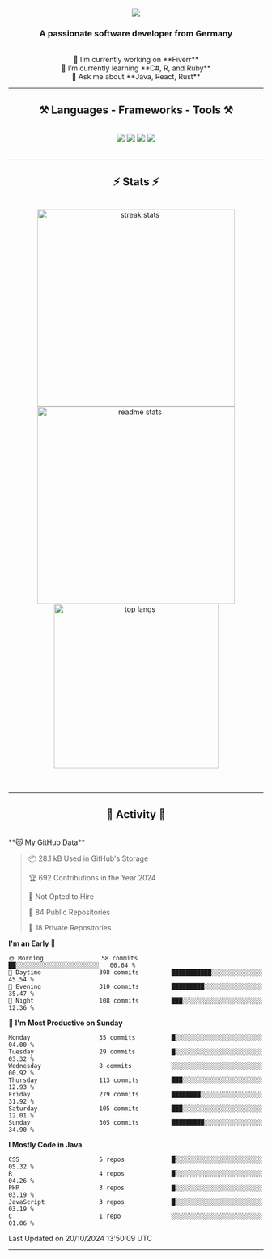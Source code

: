 <h1 align="center">
    <img src="https://readme-typing-svg.herokuapp.com/?font=Righteous&size=35&center=true&vCenter=true&width=500&height=70&duration=4000&lines=Hi+There!+👋;+I'm+Luan+S.!;" />
</h1>

<h3 align="center">A passionate software developer from Germany</h3>

<br/>

<div align="center">
    🔭 I’m currently working on **Fiverr**<br/>
    🌱 I’m currently learning **C#, R, and Ruby**<br/>
    💬 Ask me about **Java, React, Rust**<br/>
</div>

<hr/>

<h2 align="center">⚒️ Languages - Frameworks - Tools ⚒️</h2>
<br/>
<div align="center">
    <img src="https://skillicons.dev/icons?i=react,bootstrap,rust,html,css,github,figma,tailwind,git,r,php,postman" />
    <img src="https://skillicons.dev/icons?i=gradle,ruby,scala,go,postgres,redis,rabbitmq,gradle,java,nextjs,mysql,flask" />
    <img src="https://skillicons.dev/icons?i=angular,vite,vim,bun,c,discordjs,docker,flutter,sqlite,maven,nginx,npm" />
    <img src="https://skillicons.dev/icons?i=nodejs,python,javascript,typescript,kubernetes,firebase,mongodb,c" />
</div>
<br/>
<hr/>

<h2 align="center">⚡ Stats ⚡</h2>
<br/>
<div align="center">
  <img width="390" src="https://github-readme-streak-stats-salesp07.vercel.app/?user=luannndev&count_private=true&theme=react&border_radius=10" alt="streak stats"/>
  <img width="390" src="https://github-readme-stats-salesp07.vercel.app/api?username=luannndev&count_private=true&show_icons=true&theme=react&rank_icon=github&border_radius=10" alt="readme stats" />
  <br/>
  <img width="325" align="center" src="https://github-readme-stats-salesp07.vercel.app/api/top-langs/?username=luannndev&hide=HTML&langs_count=8&layout=compact&theme=react&border_radius=10&size_weight=0.5&count_weight=0.5&exclude_repo=github-readme-stats" alt="top langs" />
</div>
<br/><br/>

<hr/>

<h2 align="center">🐍 Activity 🐍</h2>
<br/>
<!--START_SECTION:waka-->
**🐱 My GitHub Data** 

> 📦 28.1 kB Used in GitHub's Storage 
 > 
> 🏆 692 Contributions in the Year 2024
 > 
> 🚫 Not Opted to Hire
 > 
> 📜 84 Public Repositories 
 > 
> 🔑 18 Private Repositories 
 > 
**I'm an Early 🐤** 

```text
🌞 Morning                58 commits          ██░░░░░░░░░░░░░░░░░░░░░░░   06.64 % 
🌆 Daytime                398 commits         ███████████░░░░░░░░░░░░░░   45.54 % 
🌃 Evening                310 commits         █████████░░░░░░░░░░░░░░░░   35.47 % 
🌙 Night                  108 commits         ███░░░░░░░░░░░░░░░░░░░░░░   12.36 % 
```
📅 **I'm Most Productive on Sunday** 

```text
Monday                   35 commits          █░░░░░░░░░░░░░░░░░░░░░░░░   04.00 % 
Tuesday                  29 commits          █░░░░░░░░░░░░░░░░░░░░░░░░   03.32 % 
Wednesday                8 commits           ░░░░░░░░░░░░░░░░░░░░░░░░░   00.92 % 
Thursday                 113 commits         ███░░░░░░░░░░░░░░░░░░░░░░   12.93 % 
Friday                   279 commits         ████████░░░░░░░░░░░░░░░░░   31.92 % 
Saturday                 105 commits         ███░░░░░░░░░░░░░░░░░░░░░░   12.01 % 
Sunday                   305 commits         █████████░░░░░░░░░░░░░░░░   34.90 % 
```


**I Mostly Code in Java** 

```text
CSS                      5 repos             █░░░░░░░░░░░░░░░░░░░░░░░░   05.32 % 
R                        4 repos             █░░░░░░░░░░░░░░░░░░░░░░░░   04.26 % 
PHP                      3 repos             █░░░░░░░░░░░░░░░░░░░░░░░░   03.19 % 
JavaScript               3 repos             █░░░░░░░░░░░░░░░░░░░░░░░░   03.19 % 
C                        1 repo              ░░░░░░░░░░░░░░░░░░░░░░░░░   01.06 % 
```




 Last Updated on 20/10/2024 13:50:09 UTC
<!--END_SECTION:waka-->
<hr/>

<br/>
